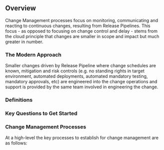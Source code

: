 ## Overview 

Change Management processes focus on monitoring, communicating and reacting to continuous changes, resulting from Release Pipelines. This focus - as opposed to focusing on change control and delay - stems from the cloud principle that changes are smaller in scope and impact but much greater in number. 

 

### The Modern Approach 

Smaller changes driven by Release Pipeline where change schedules are known, mitigation and risk controls (e.g. no standing rights in target environment, automated deployments, automated mandatory testing, mandatory approvals, etc) are engineered into the change operations and support is provided by the same team involved in engineering the change. 

 

### Definitions 

<TODO> 

 

### Key Questions to Get Started 

<TODO> 

 

### Change Management Processes 

At a high-level the key processes to establish for change management are as follows: 

 

<TODO> 
